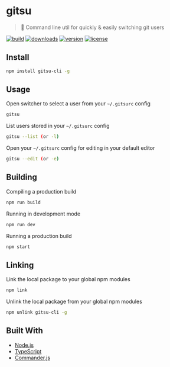# gitsu

> 🥷 Command line util for quickly & easily switching git users

[![build](https://github.com/jamieweavis/gitsu/actions/workflows/build.yml/badge.svg?branch=main)](https://github.com/jamieweavis/gitsu/actions)
[![downloads](https://img.shields.io/npm/dt/gitsu-cli.svg)](https://npmjs.com/package/gitsu-cli)
[![version](https://img.shields.io/github/release/jamieweavis/gitsu.svg)](https://github.com/jamieweavis/gitsu/releases)
[![license](https://img.shields.io/badge/license-MIT-blue.svg)](https://github.com/jamieweavis/gitsu/blob/main/LICENSE)

## Install

```sh
npm install gitsu-cli -g
```

## Usage

Open switcher to select a user from your `~/.gitsurc` config
```sh
gitsu
```

List users stored in your `~/.gitsurc` config
```sh
gitsu --list (or -l)
```

Open your `~/.gitsurc` config for editing in your default editor
```sh
gitsu --edit (or -e)
```

## Building

Compiling a production build
```sh
npm run build
```

Running in development mode
```sh
npm run dev
```

Running a production build
```sh
npm start
```

## Linking

Link the local package to your global npm modules
```sh
npm link
```

Unlink the local package from your global npm modules
```sh
npm unlink gitsu-cli -g
```

## Built With

- [Node.js](https://github.com/nodejs/node)
- [TypeScript](https://github.com/microsoft/TypeScript)
- [Commander.js](https://github.com/tj/commander.js)
